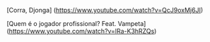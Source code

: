 [Corra, Djonga]
(https://www.youtube.com/watch?v=QcJ9oxMj6JI)

[Quem é o jogador profissional? Feat. Vampeta]
(https://www.youtube.com/watch?v=lRa-K3hRZQs)
